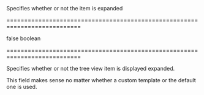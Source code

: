 <!--**
/*-------------------------------------------
    Auto-generated file. Do not modify.
-------------------------------------------

**-->
<!--d-->Specifies whether or not the item is expanded<!--/d-->
===========================================================================
<!--default-->false<!--/default-->
<!--type-->boolean<!--/type-->
===========================================================================

<!--shortDescription-->
Specifies whether or not the tree view item is displayed expanded.
<!--/shortDescription-->

<!--fullDescription-->
This field makes sense no matter whether a custom template or the default one is used.
<!--/fullDescription-->